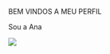 BEM VINDOS A MEU PERFIL

Sou a Ana 

![](https://static.wikia.nocookie.net/gossip-girl-xx/images/0/0e/Nate_Archibald.jpg/revision/latest?cb=20160721135805)
